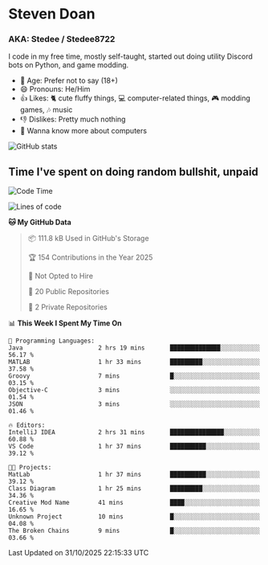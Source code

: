 # Steven Doan
### AKA: Stedee / Stedee8722
I code in my free time, mostly self-taught, started out doing utility Discord bots on Python, and game modding.

- 🤔 Age: Prefer not to say (18+)
- 😄 Pronouns: He/Him
- 👍 Likes: 🐈 cute fluffy things, 💻 computer-related things, 🎮 modding games, 🎶 music
- 👎 Dislikes: Pretty much nothing
- 🥹 Wanna know more about computers

![GitHub stats](https://github-readme-stats-iota-mocha-40.vercel.app/api?username=Stedee8722&show=prs_merged,prs_merged_percentage&show_icons=true&theme=transparent)

## Time I've spent on doing random bullshit, unpaid
<!--START_SECTION:Time I've spent on doing random bullshit, unpaid-->
![Code Time](http://img.shields.io/badge/Code%20Time-370%20hrs%2047%20mins-blue)

![Lines of code](https://img.shields.io/badge/From%20Hello%20World%20I%27ve%20Written-91.7%20thousand%20lines%20of%20code-blue)

**🐱 My GitHub Data** 

> 📦 111.8 kB Used in GitHub's Storage 
 > 
> 🏆 154 Contributions in the Year 2025
 > 
> 🚫 Not Opted to Hire
 > 
> 📜 20 Public Repositories 
 > 
> 🔑 2 Private Repositories 
 > 
📊 **This Week I Spent My Time On** 

```text
💬 Programming Languages: 
Java                     2 hrs 19 mins       ██████████████░░░░░░░░░░░   56.17 % 
MATLAB                   1 hr 33 mins        █████████░░░░░░░░░░░░░░░░   37.58 % 
Groovy                   7 mins              █░░░░░░░░░░░░░░░░░░░░░░░░   03.15 % 
Objective-C              3 mins              ░░░░░░░░░░░░░░░░░░░░░░░░░   01.54 % 
JSON                     3 mins              ░░░░░░░░░░░░░░░░░░░░░░░░░   01.46 % 

🔥 Editors: 
IntelliJ IDEA            2 hrs 31 mins       ███████████████░░░░░░░░░░   60.88 % 
VS Code                  1 hr 37 mins        ██████████░░░░░░░░░░░░░░░   39.12 % 

🐱‍💻 Projects: 
MatLab                   1 hr 37 mins        ██████████░░░░░░░░░░░░░░░   39.12 % 
Class Diagram            1 hr 25 mins        █████████░░░░░░░░░░░░░░░░   34.36 % 
Creative Mod Name        41 mins             ████░░░░░░░░░░░░░░░░░░░░░   16.65 % 
Unknown Project          10 mins             █░░░░░░░░░░░░░░░░░░░░░░░░   04.08 % 
The Broken Chains        9 mins              █░░░░░░░░░░░░░░░░░░░░░░░░   03.66 % 
```


 Last Updated on 31/10/2025 22:15:33 UTC
<!--END_SECTION:Time I've spent on doing random bullshit, unpaid-->
